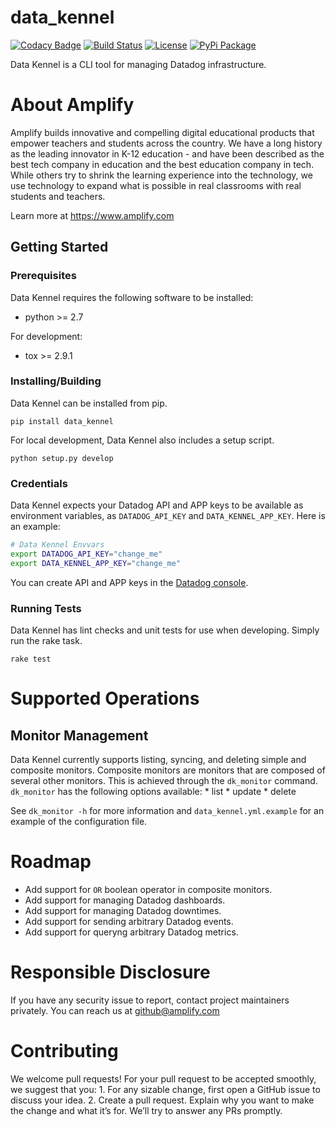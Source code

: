 data\_kennel
============

[![Codacy Badge](https://api.codacy.com/project/badge/Grade/3599930cf25b4324a93b6d356bae893b)](https://www.codacy.com/app/CFER/data_kennel?utm_source=github.com&utm_medium=referral&utm_content=amplify-education/data_kennel&utm_campaign=badger)
[![Build Status](https://travis-ci.org/amplify-education/data_kennel.svg?branch=master)](https://travis-ci.org/amplify-education/data_kennel)
[![License](https://img.shields.io/badge/license-MIT-blue.svg)](https://raw.githubusercontent.com/amplify-education/data_kennel/master/LICENSE)
[![PyPi Package](https://badge.fury.io/py/data-kennel.svg)](https://pypi.python.org/pypi/data-kennel)

Data Kennel is a CLI tool for managing Datadog infrastructure.

About Amplify
=============

Amplify builds innovative and compelling digital educational products that empower teachers and students across the country. We have a long history as the leading innovator in K-12 education - and have been described as the best tech company in education and the best education company in tech. While others try to shrink the learning experience into the technology, we use technology to expand what is possible in real classrooms with real students and teachers.

Learn more at <https://www.amplify.com>

Getting Started
---------------

### Prerequisites

Data Kennel requires the following software to be installed: 
* python >= 2.7

For development: 
* tox >= 2.9.1

### Installing/Building

Data Kennel can be installed from pip.

    pip install data_kennel

For local development, Data Kennel also includes a setup script.

    python setup.py develop

### Credentials

Data Kennel expects your Datadog API and APP keys to be available as environment variables, as `DATADOG_API_KEY` and `DATA_KENNEL_APP_KEY`. Here is an example:

``` bash
# Data Kennel Envvars
export DATADOG_API_KEY="change_me"
export DATA_KENNEL_APP_KEY="change_me"
```

You can create API and APP keys in the [Datadog console](https://app.datadoghq.com/account/settings#api).

### Running Tests

Data Kennel has lint checks and unit tests for use when developing. Simply run the rake task.

    rake test

Supported Operations
====================

Monitor Management
------------------

Data Kennel currently supports listing, syncing, and deleting simple and composite monitors. Composite monitors are monitors that are composed of several other monitors. This is achieved through the `dk_monitor` command. `dk_monitor` has the following options available: \* list \* update \* delete

See `dk_monitor -h` for more information and `data_kennel.yml.example` for an example of the configuration file.

Roadmap
=======

-   Add support for `OR` boolean operator in composite monitors.
-   Add support for managing Datadog dashboards.
-   Add support for managing Datadog downtimes.
-   Add support for sending arbitrary Datadog events.
-   Add support for queryng arbitrary Datadog metrics.

Responsible Disclosure
======================

If you have any security issue to report, contact project maintainers privately. You can reach us at <github@amplify.com>

Contributing
============

We welcome pull requests! For your pull request to be accepted smoothly, we suggest that you: 1. For any sizable change, first open a GitHub issue to discuss your idea. 2. Create a pull request. Explain why you want to make the change and what it’s for. We’ll try to answer any PRs promptly.
